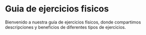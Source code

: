 # Guia de ejercicios fisicos
Bienvenido a nuestra guía de ejercicios físicos, donde compartimos descripciones y beneficios de diferentes tipos de ejercicios.